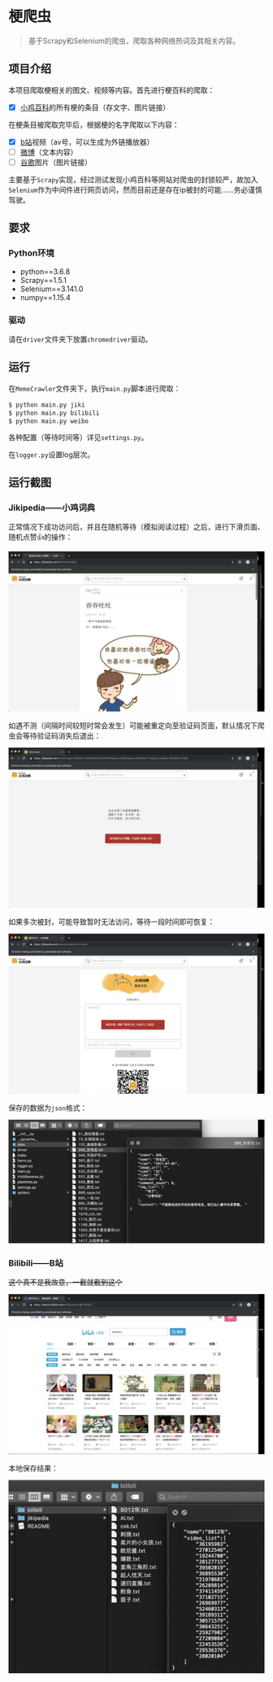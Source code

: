 # 梗爬虫

> 基于Scrapy和Selenium的爬虫，爬取各种网络热词及其相关内容。

## 项目介绍

本项目爬取梗相关的图文、视频等内容。首先进行梗百科的爬取：

- [x] [小鸡百科](https://jikipedia.com)的所有梗的条目（存文字、图片链接）

在梗条目被爬取完毕后，根据梗的名字爬取以下内容：

- [x] [b站](https://bilibili.com)视频（av号，可以生成为外链播放器）
- [ ] [微博](https://weibo.com)（文本内容）
- [ ] [谷歌](http://google.com)图片（图片链接）

主要基于`Scrapy`实现，经过测试发现小鸡百科等网站对爬虫的封锁较严，故加入`Selenium`作为中间件进行网页访问，然而目前还是存在ip被封的可能……务必谨慎驾驶。

## 要求

### Python环境

- python==3.6.8
- Scrapy==1.5.1
- Selenium==3.141.0
- numpy==1.15.4

### 驱动

请在`driver`文件夹下放置`chromedriver`驱动。

## 运行

在`MemeCrawler`文件夹下，执行`main.py`脚本进行爬取：

```shell
$ python main.py jiki
$ python main.py bilibili
$ python main.py weibo
```

各种配置（等待时间等）详见`settings.py`。

在`logger.py`设置log层次。

## 运行截图

### Jikipedia——小鸡词典

正常情况下成功访问后，并且在随机等待（模拟阅读过程）之后，进行下滑页面、随机点赞👍的操作：

![success](screenshots/jikisuccess.png)

如遇不测（间隔时间较短时常会发生）可能被重定向至验证码页面，默认情况下爬虫会等待验证码消失后退出：

![moss](screenshots/jikimoss.png)

如果多次被封，可能导致暂时无法访问，等待一段时间即可恢复：

![manual](screenshots/jikimanual.png)

保存的数据为`json`格式：

![](screenshots/jikiresult.png)

### Bilibili——B站

<s>这个真不是我故意，一截就截到这个</s>

![](screenshots/bilibilisuccess.png)

本地保存结果：

![](screenshots/bilibiliresult.png)